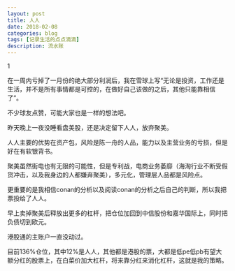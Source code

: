 ```yaml
---
layout: post
title: 人人
date: 2018-02-08
categories: blog
tags: [记录生活的点点滴滴]
description: 流水账
---
```


1 

在一周内亏掉了一月份的绝大部分利润后，我在雪球上写“无论是投资，工作还是生活，并不是所有事情都是可控的，在做好自己该做的之后，其他只能靠相信了”。

不少球友点赞，可能大家也是一样的想法吧。

昨天晚上一夜没睡看盘美股，还是决定留下人人，放弃聚美。

人人主要的优势在资产包，风险是陈一舟的人品，能力以及主营业务的亏损，但是好在有软银背书。

聚美虽然街电也有无限的可能性，但是专利战，电商业务萎靡（海淘行业不断受假货冲击，以及我身边的人都嫌弃聚美），多元化，管理层人品都是风险点。

更重要的是我相信conan的分析以及阅读conan的分析之后自己的判断，所以我把票投给了人人。

早上卖掉聚美后释放出更多的杠杆，把仓位加回到中信股份和嘉华国际上，同时把负债切到欧元。

港股通的主账户一直没动过。

目前136%仓位，其中12%是人人，其他都是港股的票，大都是低pe低pb有望大额分红的股票上，在白菜价加大杠杆，将来靠分红来消化杠杆，这就是我的策略。


















